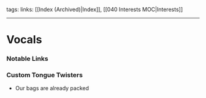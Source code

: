 tags:
links: [[Index (Archived)|Index]], [[040 Interests MOC|Interests]]

---
# Vocals

### Notable Links

### Custom Tongue Twisters
- Our bags are already packed